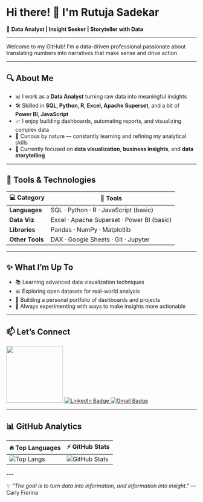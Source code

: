 # Hi there! 👋 I'm Rutuja Sadekar

🎯 **Data Analyst | Insight Seeker | Storyteller with Data**

---

Welcome to my GitHub! 
I'm a data-driven professional passionate about translating numbers into narratives that make sense and drive action.

---
<!-- img src="https://media.giphy.com/media/LMt9638dO8dftAjtco/giphy.gif" width="200"> -->
## 🔍 About Me

- 📊 I work as a **Data Analyst** turning raw data into meaningful insights
- 🛠️ Skilled in **SQL, Python, R, Excel, Apache Superset**, and a bit of **Power BI, JavaScript**
- 📈 I enjoy building dashboards, automating reports, and visualizing complex data
- 🧠 Curious by nature — constantly learning and refining my analytical skills
- 🎯 Currently focused on **data visualization**, **business insights**, and **data storytelling**

---

## 🧰 Tools & Technologies

| 💻 Category      | 🧪 Tools                                                               |
|------------------|-------------------------------------------------------------------------|
| **Languages**    | SQL · Python · R · JavaScript (basic)                                   |
| **Data Viz**     | Excel · Apache Superset · Power BI (basic)                              |
| **Libraries**    | Pandas · NumPy · Matplotlib                                             |
| **Other Tools**  | DAX · Google Sheets · Git · Jupyter                                     |
---

## ✨ What I’m Up To

- 📚 Learning advanced data visualization techniques
- 📊 Exploring open datasets for real-world analysis
- 🧩 Building a personal portfolio of dashboards and projects
- 🌱 Always experimenting with ways to make insights more actionable

---

## 📫 Let’s Connect   
<img src="https://media.giphy.com/media/SvCz3HjbzOZ8U/giphy.gif" width="150"/>

<!-- <img src="https://media.giphy.com/media/xT9IgzoKnwFNmISR8I/giphy.gif" width="120"/> -->

<a href="https://www.linkedin.com/in/rutuja-sadekar-8989b3164/" target="_blank">
  <img src="https://img.shields.io/badge/LinkedIn-blue?logo=linkedin&style=for-the-badge" alt="LinkedIn Badge"/>
</a>

<a href="mailto:rutusadekar1116@gmail.com">
  <img src="https://img.shields.io/badge/Email-gray?logo=gmail&style=for-the-badge" alt="Gmail Badge"/>
</a>

<!-- <a href="https://twitter.com/your-twitter" target="_blank">
  <img src="https://img.shields.io/badge/Twitter-1DA1F2?logo=twitter&style=for-the-badge" alt="Twitter Badge"/>
</a> -->

<!-- ![Visitors](https://komarev.com/ghpvc/?username=Sadekar&label=Visitors&style=for-the-badge&color=blueviolet) -->

---

## 📊 GitHub Analytics
<!--
| Languages I Use Most | My GitHub Stats |
|----------------------|-----------------|
| ![Top Langs](https://github-readme-stats.vercel.app/api/top-langs/?username=Sadekar&layout=compact&theme=gruvbox) | ![GitHub Stats](https://github-readme-stats.vercel.app/api?username=Sadekar&show_icons=true&theme=gruvbox) |
-->
<div align="center">

| 🔥 Top Languages | ⚡ GitHub Stats |
|------------------|----------------|
| ![Top Langs](https://github-readme-stats.vercel.app/api/top-langs/?username=Sadekar&layout=compact&theme=gruvbox) | ![GitHub Stats](https://github-readme-stats.vercel.app/api?username=Sadekar&show_icons=true&theme=gruvbox) |

</div>
---

✨ _"The goal is to turn data into information, and information into insight."_ — Carly Fiorina
